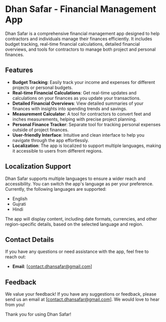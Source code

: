 # Dhan Safar - Financial Management App

Dhan Safar is a comprehensive financial management app designed to help contractors and individuals manage their finances efficiently. It includes budget tracking, real-time financial calculations, detailed financial overviews, and tools for contractors to manage both project and personal finances.

## Features

- **Budget Tracking**: Easily track your income and expenses for different projects or personal budgets.
- **Real-time Financial Calculations**: Get real-time updates and calculations on your finances as you update your transactions.
- **Detailed Financial Overviews**: View detailed summaries of your finances with insights into spending trends and savings.
- **Measurement Calculator**: A tool for contractors to convert feet and inches measurements, helping with precise project planning.
- **Personal Finance Tracker**: Separate tool for tracking personal expenses outside of project finances.
- **User-friendly Interface**: Intuitive and clean interface to help you navigate through the app effortlessly.
- **Localization**: The app is localized to support multiple languages, making it accessible to users from different regions.

## Localization Support

Dhan Safar supports multiple languages to ensure a wider reach and accessibility. You can switch the app's language as per your preference. Currently, the following languages are supported:

- English
- Gujrati
- Hindi

The app will display content, including date formats, currencies, and other region-specific details, based on the selected language and region.

## Contact Details

If you have any questions or need assistance with the app, feel free to reach out:

- **Email**: [contact.dhansafar@gmail.com]

## Feedback

We value your feedback! If you have any suggestions or feedback, please send us an email at [contact.dhansafar@gmail.com]. We would love to hear from you!

Thank you for using Dhan Safar!
